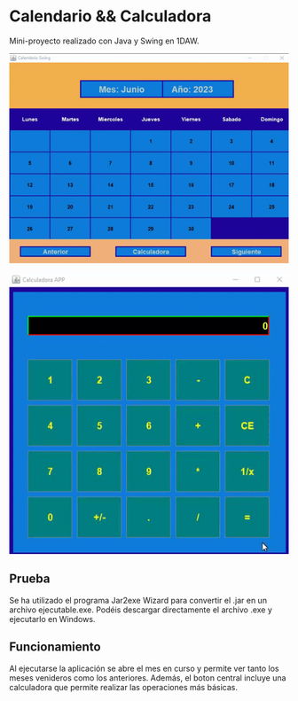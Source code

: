 # Calendario && Calculadora

Mini-proyecto realizado con Java y Swing en 1DAW. 

![img1](/imagenesMD/calendario1.gif)

![img2](/imagenesMD/calendario2.gif)

## Prueba
Se ha utilizado el programa Jar2exe Wizard para convertir el .jar en un archivo ejecutable.exe. Podéis descargar directamente el archivo .exe y ejecutarlo en Windows.

## Funcionamiento 
Al ejecutarse la aplicación se abre el mes en curso y permite ver tanto los meses venideros como los anteriores. Además, el boton central incluye una calculadora que permite realizar las operaciones más básicas. 
